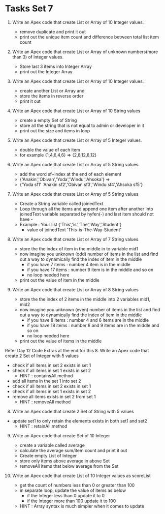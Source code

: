  # Tasks Set 7 

1. Write an Apex code that create List or Array of 10 Integer values. 
   - remove duplicate and print it out 
   - print out the unique item count and difference between total list item count

2. Write an Apex code that create List or Array of unknown numbers(more than 3) of Integer values.
   - Store last 3 items into Integer Array
   - print out the Integer Array

3. Write an Apex code that create List or Array of 10 Integer values. 
   - create another List or Array and
   - store the items in reverse order
   - print it out 

4. Write an Apex code that create List or Array of 10 String values
   - create a empty Set of String 
   - store all the string that is not equal to admin or developer in it
   - print out the size and items in loop 

5. Write an Apex code that create List or Array of 5 Integer values. 
   - double the value of each item 
   - for example {1,4,6,4,6} => {2,8,12,8,12}

6. Write an Apex code that create List or Array of 5 String values
   - add the word sf+index at the end of each element
   - {'Anakin','Obivan','Yoda','Windu','Ahsoka'} => 
   - {'Yoda sf1' 'Anakin sf2','Obivan sf3','Windu sf4','Ahsoka sf5'}

7. Write an Apex code that create List or Array of 5 String values
   - Create a String variable called joinedText
   - Loop through all the items and append one item after another into joinedText variable separated by hyfen(-) and last item should not have -
   - Example : Your list {'This','is','The','Way','Student'}
     - value of joinedText 'This-is-The-Way-Student'

8. Write an Apex code that create List or Array of 7 String values
   - store the the index of item in the middle in to variable mid1
   - now imagine you unknown (odd) number of items in the list and find out a way to dynamically find the index of item in the middle 
     - if you have 7 items : number 4 item is in the middle
     - if you have 17 items : number 9 item is in the middle and so on
     - no loop needed here
   - print out the value of item in the middle


7. Write an Apex code that create List or Array of 8 String values
   - store the the index of 2 items in the middle into 2 variables mid1, mid2
   - now imagine you unknown (even) number of items in the list and find out a way to dynamically find the index of item in the middle 
     - if you have 8 items : number 4 and 6 items are in the middle
     - if you have 18 items : number 8 and 9 items are in the middle and so on
     - no loop needed here
   - print out the value of items in the middle

Refer Day 12 Code Extras at the end for this
8.  Write an Apex code that create 2 Set of Integer with 5 values
   -  check if all items in set 2 exists in set 1
   -  check if all items in set 1 exists in set 2
      -  HINT : containsAll method
   -  add all items in the set 1 into set 2
   -  check if all items in set 2 exists in set 1
   -  check if all items in set 1 exists in set 2
   -  remove all items exists in set 2 from set 1
      -  HINT : removeAll method

8.  Write an Apex code that create 2 Set of String with 5 values
   - update set1 to only retain the elements exists in both set1 and set2
      -  HINT : retainAll method

9. Write an Apex code that create Set of 10 Integer
   - create a variable called average 
   - calculate the average  sum/item count and print it out
   - Create empty List of Integer
   - store only items above average in above Set
   - removeAll items that below average from the Set 


10. Write an Apex code that create List of 10 Integer values as scoreList
    - get the count of numbers less than 0 or greater than 100
    - in separate loop, update the value of items as below
      - if the Integer less than 0 update it to 0 
      - if the Integer more than 100 update it to 100
    - HINT : Array syntax is much simpler when it comes to update